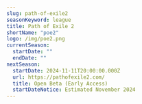 ```yaml
---
slug: path-of-exile2
seasonKeyword: league
title: Path of Exile 2
shortName: "poe2"
logo: /img/poe2.png
currentSeason:
  startDate: ""
  endDate: ""
nextSeason:
  startDate: 2024-11-11T20:00:00.000Z
  url: https://pathofexile2.com/
  title: Open Beta (Early Access)
  startDateNotice: Estimated November 2024
---
```

